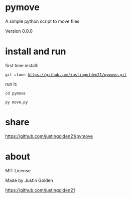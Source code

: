 # pymove

A simple python script to move files

Version 0.0.0


# install and run

first time install:

<code>git clone https://github.com/justingolden21/pymove.git</code>

run it:

<code>cd pymove</code>

<code>py move.py</code>

# share

https://github.com/justingolden21/pymove

# about

MIT License

Made by Justin Golden

https://github.com/justingolden21
